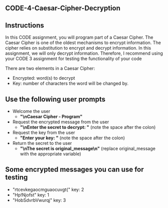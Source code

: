 ## CODE-4-Caesar-Cipher-Decryption

## Instructions

In this CODE assignment, you will program part of a Caesar Cipher. The Caesar Cipher is one of the oldest mechanisms to encrypt information. The cipher relies on substitution to encrypt and decrypt information. In this assignment, we will only decrypt information. Therefore, I recommend using your CODE 3 assignment for testing the functionality of your code

There are two elements in a Caesar Cipher:

*  Encrypted: word(s) to decrypt
*  Key: number of characters the word will be changed by.


## Use the following user prompts

* Welcome the user
  + **"\nCaesar Cipher - Program"**
* Request the encrypted message from the user
  + **"\nEnter the secret to decrypt: "** (note the space after the colon)
* Request the key from the user
  + **"Enter your key: "** (note the space after the colon)
* Return the secret to the user
  + **"\nThe secret is original_message\n"** (replace original_message with the appropriate variable)

## Some encrypted messages you can use for testing

+  "rtcevkegaocmguaocuvgt{" key: 2
+  "Hp!Njofst" key: 1
+  "HobSdvrbVwurqj" key: 3
